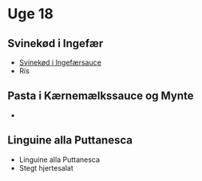 # Uge 18

## Svinekød i Ingefær 
- [Svinekød i Ingefærsauce]()
- Ris

## Pasta i Kærnemælkssauce og Mynte
- 

## Linguine alla Puttanesca  
- Linguine alla Puttanesca
- Stegt hjertesalat